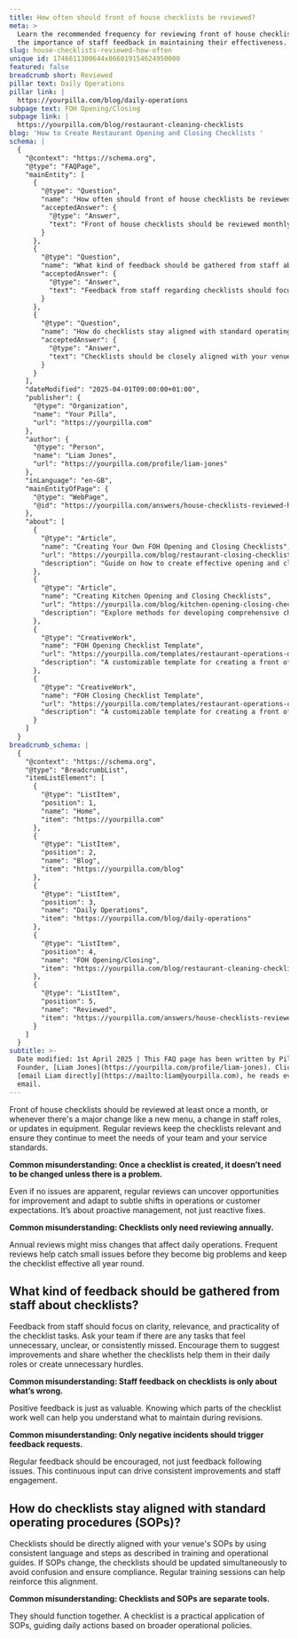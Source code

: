 ```yaml
---
title: How often should front of house checklists be reviewed?
meta: >
  Learn the recommended frequency for reviewing front of house checklists and
  the importance of staff feedback in maintaining their effectiveness.
slug: house-checklists-reviewed-how-often
unique id: 1746611300644x866019154624950000
featured: false
breadcrumb short: Reviewed
pillar text: Daily Operations
pillar link: |
  https://yourpilla.com/blog/daily-operations
subpage text: FOH Opening/Closing
subpage link: |
  https://yourpilla.com/blog/restaurant-cleaning-checklists
blog: 'How to Create Restaurant Opening and Closing Checklists '
schema: |
  {
    "@context": "https://schema.org",
    "@type": "FAQPage",
    "mainEntity": [
      {
        "@type": "Question",
        "name": "How often should front of house checklists be reviewed?",
        "acceptedAnswer": {
          "@type": "Answer",
          "text": "Front of house checklists should be reviewed monthly or whenever significant changes occur such as new menus, changes in staff roles, or updates in equipment. These reviews ensure that the checklists remain relevant and effective in meeting the requirements of the team and service standards."
        }
      },
      {
        "@type": "Question",
        "name": "What kind of feedback should be gathered from staff about checklists?",
        "acceptedAnswer": {
          "@type": "Answer",
          "text": "Feedback from staff regarding checklists should focus on the clarity, relevance, and practicality of the tasks. Staff should be encouraged to offer suggestions for improvement and to share how the checklists either assist or hinder their daily activities."
        }
      },
      {
        "@type": "Question",
        "name": "How do checklists stay aligned with standard operating procedures (SOPs)?",
        "acceptedAnswer": {
          "@type": "Answer",
          "text": "Checklists should be closely aligned with your venue's standard operating procedures, incorporating consistent language and steps. If SOPs change, the checklists should also be updated immediately to prevent confusion and ensure compliance. Regular training is recommended to reinforce the alignment."
        }
      }
    ],
    "dateModified": "2025-04-01T09:00:00+01:00",
    "publisher": {
      "@type": "Organization",
      "name": "Your Pilla",
      "url": "https://yourpilla.com"
    },
    "author": {
      "@type": "Person",
      "name": "Liam Jones",
      "url": "https://yourpilla.com/profile/liam-jones"
    },
    "inLanguage": "en-GB",
    "mainEntityOfPage": {
      "@type": "WebPage",
      "@id": "https://yourpilla.com/answers/house-checklists-reviewed-how-often"
    },
    "about": [
      {
        "@type": "Article",
        "name": "Creating Your Own FOH Opening and Closing Checklists",
        "url": "https://yourpilla.com/blog/restaurant-closing-checklist",
        "description": "Guide on how to create effective opening and closing checklists for the front of house operations."
      },
      {
        "@type": "Article",
        "name": "Creating Kitchen Opening and Closing Checklists",
        "url": "https://yourpilla.com/blog/kitchen-opening-closing-checklists",
        "description": "Explore methods for developing comprehensive checklists for kitchen operations to enhance workflow and safety."
      },
      {
        "@type": "CreativeWork",
        "name": "FOH Opening Checklist Template",
        "url": "https://yourpilla.com/templates/restaurant-operations-opening-checklist",
        "description": "A customizable template for creating a front of house opening checklist, tailored to your specific site requirements."
      },
      {
        "@type": "CreativeWork",
        "name": "FOH Closing Checklist Template",
        "url": "https://yourpilla.com/templates/restaurant-operations-closing-checklist",
        "description": "A customizable template for creating a front of house closing checklist, designed to meet your site's specific needs."
      }
    ]
  }
breadcrumb_schema: |
  {
    "@context": "https://schema.org",
    "@type": "BreadcrumbList",
    "itemListElement": [
      {
        "@type": "ListItem",
        "position": 1,
        "name": "Home",
        "item": "https://yourpilla.com"
      },
      {
        "@type": "ListItem",
        "position": 2,
        "name": "Blog",
        "item": "https://yourpilla.com/blog"
      },
      {
        "@type": "ListItem",
        "position": 3,
        "name": "Daily Operations",
        "item": "https://yourpilla.com/blog/daily-operations"
      },
      {
        "@type": "ListItem",
        "position": 4,
        "name": "FOH Opening/Closing",
        "item": "https://yourpilla.com/blog/restaurant-cleaning-checklists"
      },
      {
        "@type": "ListItem",
        "position": 5,
        "name": "Reviewed",
        "item": "https://yourpilla.com/answers/house-checklists-reviewed-how-often"
      }
    ]
  }
subtitle: >-
  Date modified: 1st April 2025 | This FAQ page has been written by Pilla
  Founder, [Liam Jones](https://yourpilla.com/profile/liam-jones). Click to
  [email Liam directly](https://mailto:liam@yourpilla.com), he reads every
  email.
---
```

Front of house checklists should be reviewed at least once a month, or whenever there's a major change like a new menu, a change in staff roles, or updates in equipment. Regular reviews keep the checklists relevant and ensure they continue to meet the needs of your team and your service standards.

**Common misunderstanding: Once a checklist is created, it doesn’t need to be changed unless there is a problem.**

Even if no issues are apparent, regular reviews can uncover opportunities for improvement and adapt to subtle shifts in operations or customer expectations. It’s about proactive management, not just reactive fixes.

**Common misunderstanding: Checklists only need reviewing annually.**

Annual reviews might miss changes that affect daily operations. Frequent reviews help catch small issues before they become big problems and keep the checklist effective all year round.

## What kind of feedback should be gathered from staff about checklists?

Feedback from staff should focus on clarity, relevance, and practicality of the checklist tasks. Ask your team if there are any tasks that feel unnecessary, unclear, or consistently missed. Encourage them to suggest improvements and share whether the checklists help them in their daily roles or create unnecessary hurdles.

**Common misunderstanding: Staff feedback on checklists is only about what’s wrong.**

Positive feedback is just as valuable. Knowing which parts of the checklist work well can help you understand what to maintain during revisions.

**Common misunderstanding: Only negative incidents should trigger feedback requests.**

Regular feedback should be encouraged, not just feedback following issues. This continuous input can drive consistent improvements and staff engagement.

## How do checklists stay aligned with standard operating procedures (SOPs)?

Checklists should be directly aligned with your venue's SOPs by using consistent language and steps as described in training and operational guides. If SOPs change, the checklists should be updated simultaneously to avoid confusion and ensure compliance. Regular training sessions can help reinforce this alignment.

**Common misunderstanding: Checklists and SOPs are separate tools.**

They should function together. A checklist is a practical application of SOPs, guiding daily actions based on broader operational policies.
